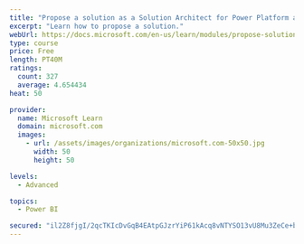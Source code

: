 ```yaml
---
title: "Propose a solution as a Solution Architect for Power Platform and Dynamics 365"
excerpt: "Learn how to propose a solution."
webUrl: https://docs.microsoft.com/en-us/learn/modules/propose-solution/
type: course
price: Free
length: PT40M
ratings:
  count: 327
  average: 4.654434
heat: 50

provider:
  name: Microsoft Learn
  domain: microsoft.com
  images:
    - url: /assets/images/organizations/microsoft.com-50x50.jpg
      width: 50
      height: 50

levels:
  - Advanced

topics:
  - Power BI

secured: "il2Z8fjgI/2qcTKIcDvGqB4EAtpGJzrYiP61kAcq8vNTYSO13vU8Mu3ZeCe+bimHKo4u4qxV4qbBttHb0fo9X/X+MoG97GjbTrJIyY0h269II9nMMJAdnmFevack02SB6ewOx/mC13kCxKuTYlqCGwJs6Ngwn1xNmGxEhgIhRVDLr+pHBLk8gg0oaVkyR9fN178Edd1hS12bjr1bPQf9O574C9aFoJxHJdzU+fxj5t5nRF+6KnQ4PUJWz7IZ7zgjWeHWwGMJgIIuI9W25pHOeFi7meHnKt6+hhzJNG3Zubk2scSgE2jCJw5ny0l/sk/xcStYfeHw5q3fGm1oMD7PkARVEdR1+fm2C1EM2mTMQq3/odDjhkBYP2oj1VUZ2oOfXLqXC8nYmGsLrMbsOZzizWFfSW/Ls8QQ5GtgVBE/ITI=;SZQGkCvcYow6C1lAk6e5/A=="
---
```


